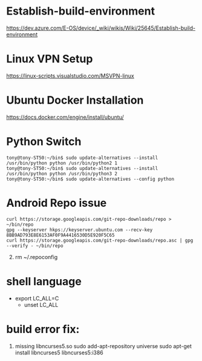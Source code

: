 # Establish-build-environment
https://dev.azure.com/E-OS/device/_wiki/wikis/Wiki/25645/Establish-build-environment


# Linux VPN Setup
https://linux-scripts.visualstudio.com/MSVPN-linux

# Ubuntu Docker Installation
https://docs.docker.com/engine/install/ubuntu/

# Python Switch
```
tony@tony-ST50:~/bin$ sudo update-alternatives --install /usr/bin/python python /usr/bin/python2 1
tony@tony-ST50:~/bin$ sudo update-alternatives --install /usr/bin/python python /usr/bin/python3 2
tony@tony-ST50:~/bin$ sudo update-alternatives --config python
```

# Android Repo issue
 
```
curl https://storage.googleapis.com/git-repo-downloads/repo > ~/bin/repo
gpg --keyserver hkps://keyserver.ubuntu.com --recv-key 8BB9AD793E8E6153AF0F9A4416530D5E920F5C65
curl https://storage.googleapis.com/git-repo-downloads/repo.asc | gpg --verify - ~/bin/repo
```

2. rm ~/.repoconfig

# shell language
- export LC_ALL=C
  - unset LC_ALL


# build error fix:
1) missing libncurses5.so
sudo add-apt-repository universe
sudo apt-get install libncurses5 libncurses5:i386 

